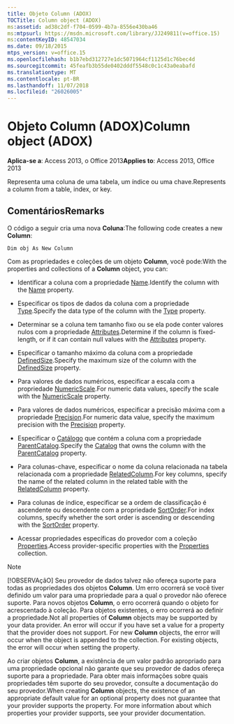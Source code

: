 ```yaml
---
title: Objeto Column (ADOX)
TOCTitle: Column object (ADOX)
ms:assetid: ad38c2df-f704-0599-4b7a-8556e430ba46
ms:mtpsurl: https://msdn.microsoft.com/library/JJ249811(v=office.15)
ms:contentKeyID: 48547034
ms.date: 09/18/2015
mtps_version: v=office.15
ms.openlocfilehash: b1b7ebd312727e1dc5071964cf1125d1c76bec4d
ms.sourcegitcommit: 45feafb3b55de0402dddf5548c0c1c43a0eabafd
ms.translationtype: MT
ms.contentlocale: pt-BR
ms.lasthandoff: 11/07/2018
ms.locfileid: "26026005"
---
```

# <a name="column-object-adox"></a><span data-ttu-id="f53c9-102">Objeto Column (ADOX)</span><span class="sxs-lookup"><span data-stu-id="f53c9-102">Column object (ADOX)</span></span>


<span data-ttu-id="f53c9-103">**Aplica-se a**: Access 2013, o Office 2013</span><span class="sxs-lookup"><span data-stu-id="f53c9-103">**Applies to**: Access 2013, Office 2013</span></span>

<span data-ttu-id="f53c9-104">Representa uma coluna de uma tabela, um índice ou uma chave.</span><span class="sxs-lookup"><span data-stu-id="f53c9-104">Represents a column from a table, index, or key.</span></span>

## <a name="remarks"></a><span data-ttu-id="f53c9-105">Comentários</span><span class="sxs-lookup"><span data-stu-id="f53c9-105">Remarks</span></span>

<span data-ttu-id="f53c9-106">O código a seguir cria uma nova **Coluna**:</span><span class="sxs-lookup"><span data-stu-id="f53c9-106">The following code creates a new **Column**:</span></span>

`Dim obj As New Column`

<span data-ttu-id="f53c9-107">Com as propriedades e coleções de um objeto **Column**, você pode:</span><span class="sxs-lookup"><span data-stu-id="f53c9-107">With the properties and collections of a **Column** object, you can:</span></span>

  - <span data-ttu-id="f53c9-108">Identificar a coluna com a propriedade [Name](name-property-adox.md).</span><span class="sxs-lookup"><span data-stu-id="f53c9-108">Identify the column with the [Name](name-property-adox.md) property.</span></span>

  - <span data-ttu-id="f53c9-109">Especificar os tipos de dados da coluna com a propriedade [Type](https://docs.microsoft.com/office/vba/access/concepts/miscellaneous/type-property-columnadox).</span><span class="sxs-lookup"><span data-stu-id="f53c9-109">Specify the data type of the column with the [Type](https://docs.microsoft.com/office/vba/access/concepts/miscellaneous/type-property-columnadox) property.</span></span>

  - <span data-ttu-id="f53c9-110">Determinar se a coluna tem tamanho fixo ou se ela pode conter valores nulos com a propriedade [Attributes](attributes-property-adox.md).</span><span class="sxs-lookup"><span data-stu-id="f53c9-110">Determine if the column is fixed-length, or if it can contain null values with the [Attributes](attributes-property-adox.md) property.</span></span>

  - <span data-ttu-id="f53c9-111">Especificar o tamanho máximo da coluna com a propriedade [DefinedSize](definedsize-property-adox.md).</span><span class="sxs-lookup"><span data-stu-id="f53c9-111">Specify the maximum size of the column with the [DefinedSize](definedsize-property-adox.md) property.</span></span>

  - <span data-ttu-id="f53c9-112">Para valores de dados numéricos, especificar a escala com a propriedade [NumericScale](numericscale-property-adox.md).</span><span class="sxs-lookup"><span data-stu-id="f53c9-112">For numeric data values, specify the scale with the [NumericScale](numericscale-property-adox.md) property.</span></span>

  - <span data-ttu-id="f53c9-113">Para valores de dados numéricos, especificar a precisão máxima com a propriedade [Precision](precision-property-adox.md).</span><span class="sxs-lookup"><span data-stu-id="f53c9-113">For numeric data value, specify the maximum precision with the [Precision](precision-property-adox.md) property.</span></span>

  - <span data-ttu-id="f53c9-114">Especificar o [Catálogo](catalog-object-adox.md) que contém a coluna com a propriedade [ParentCatalog](parentcatalog-property-adox.md).</span><span class="sxs-lookup"><span data-stu-id="f53c9-114">Specify the [Catalog](catalog-object-adox.md) that owns the column with the [ParentCatalog](parentcatalog-property-adox.md) property.</span></span>

  - <span data-ttu-id="f53c9-115">Para colunas-chave, especificar o nome da coluna relacionada na tabela relacionada com a propriedade [RelatedColumn](relatedcolumn-property-adox.md).</span><span class="sxs-lookup"><span data-stu-id="f53c9-115">For key columns, specify the name of the related column in the related table with the [RelatedColumn](relatedcolumn-property-adox.md) property.</span></span>

  - <span data-ttu-id="f53c9-116">Para colunas de índice, especificar se a ordem de classificação é ascendente ou descendente com a propriedade [SortOrder](sortorder-property-adox.md).</span><span class="sxs-lookup"><span data-stu-id="f53c9-116">For index columns, specify whether the sort order is ascending or descending with the [SortOrder](sortorder-property-adox.md) property.</span></span>

  - <span data-ttu-id="f53c9-117">Acessar propriedades específicas do provedor com a coleção [Properties](properties-collection-ado.md).</span><span class="sxs-lookup"><span data-stu-id="f53c9-117">Access provider-specific properties with the [Properties](properties-collection-ado.md) collection.</span></span>


> [!NOTE]
> <span data-ttu-id="f53c9-p101">[!OBSERVAçãO] Seu provedor de dados talvez não ofereça suporte para todas as propriedades dos objetos **Column**. Um erro ocorrerá se você tiver definido um valor para uma propriedade para a qual o provedor não oferece suporte. Para novos objetos **Column**, o erro ocorrerá quando o objeto for acrescentado à coleção. Para objetos existentes, o erro ocorrerá ao definir a propriedade.</span><span class="sxs-lookup"><span data-stu-id="f53c9-p101">Not all properties of **Column** objects may be supported by your data provider. An error will occur if you have set a value for a property that the provider does not support. For new **Column** objects, the error will occur when the object is appended to the collection. For existing objects, the error will occur when setting the property.</span></span>
> 
> <span data-ttu-id="f53c9-p102">Ao criar objetos **Column**, a existência de um valor padrão apropriado para uma propriedade opcional não garante que seu provedor de dados ofereça suporte para a propriedade. Para obter mais informações sobre quais propriedades têm suporte do seu provedor, consulte a documentação do seu provedor.</span><span class="sxs-lookup"><span data-stu-id="f53c9-p102">When creating **Column** objects, the existence of an appropriate default value for an optional property does not guarantee that your provider supports the property. For more information about which properties your provider supports, see your provider documentation.</span></span>

